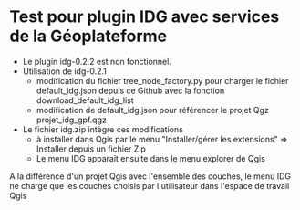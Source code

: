 # Test pour plugin IDG avec services de la Géoplateforme
- Le plugin idg-0.2.2 est non fonctionnel.
- Utilisation de idg-0.2.1
  - modification du fichier tree_node_factory.py pour charger le fichier default_idg.json depuis ce Github avec la fonction download_default_idg_list
  - modification de default_idg.json pour référencer le projet Qgz projet_idg_gpf.qgz 
- Le fichier idg.zip intègre ces modifications
  - à installer dans Qgis par le menu "Installer/gérer les extensions" => Installer depuis un fichier Zip
  - Le menu IDG apparait ensuite dans le menu explorer de Qgis
 
A la différence d'un projet Qgis avec l'ensemble des couches, le menu IDG ne charge que les couches choisis par l'utilisateur dans l'espace de travail Qgis
